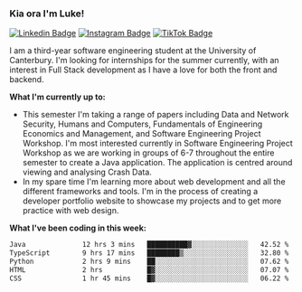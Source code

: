 ### Kia ora I'm Luke!

[![Linkedin Badge](https://img.shields.io/badge/-LinkedIn-0e76a8?style=flat-square&logo=Linkedin&logoColor=white)](https://www.linkedin.com/in/luke-stynes/)
[![Instagram Badge](https://img.shields.io/badge/-Instagram-e4405f?style=flat-square&logo=Instagram&logoColor=white)](https://www.instagram.com/luke.stynes/)
[![TikTok Badge](https://img.shields.io/badge/TikTok-Follow-blue)](https://www.tiktok.com/@luke_stynes)

I am a third-year software engineering student at the University of Canterbury. I'm looking for internships for the summer currently, with an interest in Full Stack development as I have a love for both the front and backend.

**What I'm currently up to:**
- This semester I'm taking a range of papers including Data and Network Security, Humans and Computers, Fundamentals of Engineering Economics and Management, and Software Engineering Project Workshop. I'm most interested currently in Software Engineering Project Workshop as we are working in groups of 6-7 throughout the entire semester to create a Java application. The application is centred around viewing and analysing Crash Data.
- In my spare time I'm learning more about web development and all the different frameworks and tools. I'm in the process of creating a developer portfolio website to showcase my projects and to get more practice with web design.


**What I've been coding in this week:**
<!--START_SECTION:waka-->

```txt
Java              12 hrs 3 mins   ██████████▓░░░░░░░░░░░░░░   42.52 %
TypeScript        9 hrs 17 mins   ████████▒░░░░░░░░░░░░░░░░   32.80 %
Python            2 hrs 9 mins    ██░░░░░░░░░░░░░░░░░░░░░░░   07.62 %
HTML              2 hrs           █▓░░░░░░░░░░░░░░░░░░░░░░░   07.07 %
CSS               1 hr 45 mins    █▓░░░░░░░░░░░░░░░░░░░░░░░   06.22 %
```

<!--END_SECTION:waka-->
